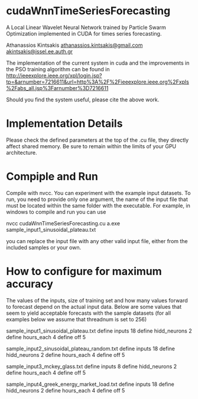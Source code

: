 # cudaWnnTimeSeriesForecasting
A Local Linear Wavelet Neural Network trained by Particle Swarm Optimization implemented in CUDA for times series forecasting.

Athanassios Kintsakis
athanassios.kintsakis@gmail.com
akintsakis@issel.ee.auth.gr

The implementation of the current system in cuda and the improvements in the PSO training algorithm can be found in
http://ieeexplore.ieee.org/xpl/login.jsp?tp=&arnumber=7216611&url=http%3A%2F%2Fieeexplore.ieee.org%2Fxpls%2Fabs_all.jsp%3Farnumber%3D7216611

Should you find the system useful, please cite the above work.

# Implementation Details
Please check the defined parameters at the top of the .cu file, they directly affect shared memory. Be sure to remain within the limits of your GPU architecture.

# Compiple and Run
Compile with nvcc. You can experiment with the example input datasets. To run, you need to provide only one argument, the name of the input file that must be located within the same folder with the executable. For example, in windows to compile and run you can use

nvcc cudaWnnTimeSeriesForecasting.cu
a.exe sample_input1_sinusoidal_plateau.txt

you can replace the input file with any other valid input file, either from the included samples or your own.

# How to configure for maximum accuracy
The values of the inputs, size of training set and how many values forward to forecast depend on the actual input data.
Below are some values that seem to yield acceptable forecasts with the sample datasets (for all examples below we assume that threadnum is set to 256)

sample_input1_sinusoidal_plateau.txt
define inputs 18
define hidd_neurons 2
define hours_each 4
define off 5

sample_input2_sinusoidal_plateau_random.txt
define inputs 18
define hidd_neurons 2
define hours_each 4
define off 5

sample_input3_mckey_glass.txt
define inputs 8
define hidd_neurons 2
define hours_each 4
define off 5

sample_input4_greek_energy_market_load.txt
define inputs 18
define hidd_neurons 2
define hours_each 4
define off 5
